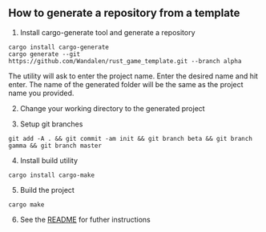 ## How to generate a repository from a template

1. Install cargo-generate tool and generate a repository

```
cargo install cargo-generate
cargo generate --git https://github.com/Wandalen/rust_game_template.git --branch alpha
```

The utility will ask to enter the project name. Enter the desired name and hit enter. The name of the generated folder will be the same as the project name you provided.

2. Change your working directory to the generated project

3. Setup git branches

```
git add -A . && git commit -am init && git branch beta && git branch gamma && git branch master
```

4. Install build utility

```
cargo install cargo-make
```

5. Build the project

```
cargo make
```

6. See the [README](../README.md) for futher instructions
